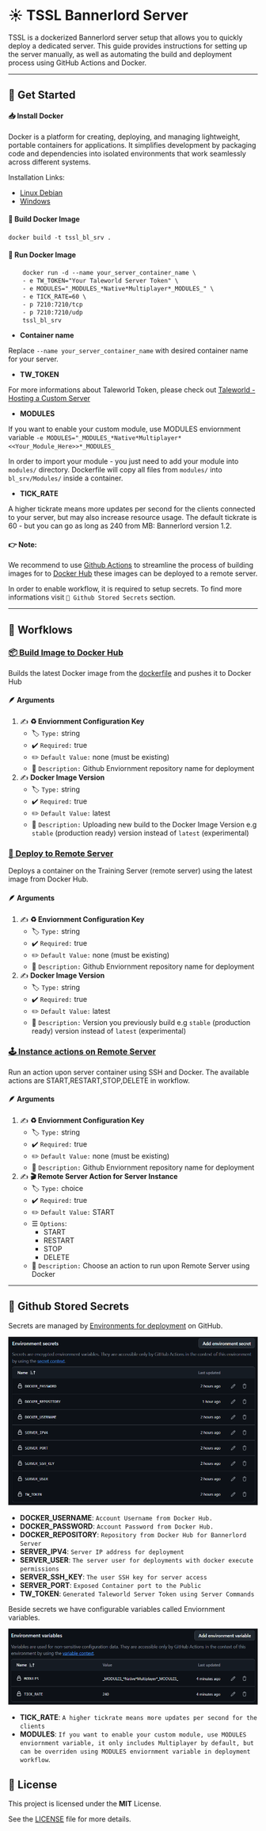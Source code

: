# ☀ TSSL Bannerlord Server
TSSL is a dockerized Bannerlord server setup that allows you to quickly deploy a dedicated server. This guide provides instructions for setting up the server manually, as well as automating the build and deployment process using GitHub Actions and Docker.

---

## 🚀 Get Started

#### 📥 Install Docker
 Docker is a platform for creating, deploying, and managing lightweight, portable containers for applications. It simplifies development by packaging code and dependencies into isolated environments that work seamlessly across different systems.

Installation Links:
- [Linux Debian](https://docs.docker.com/engine/install/debian/)
- [Windows](https://docs.docker.com/desktop/setup/install/windows-install/) 

#### 🔧 Build Docker Image
`docker build -t tssl_bl_srv .`

#### 🚀 Run Docker Image
```
    docker run -d --name your_server_container_name \
    - e TW_TOKEN="Your Taleworld Server Token" \
    - e MODULES="_MODULES_*Native*Multiplayer*_MODULES_" \
    - e TICK_RATE=60 \
    - p 7210:7210/tcp
    - p 7210:7210/udp
    tssl_bl_srv
```

- **Container name**

Replace `--name your_server_container_name` with desired container name for your server.

- **TW_TOKEN** 

For more informations about Taleworld Token, please check out [Taleworld - Hosting a Custom Server](https://moddocs.bannerlord.com/multiplayer/hosting_server/)

- **MODULES**

If you want to enable your custom module, use MODULES enviornment variable `-e MODULES="_MODULES_*Native*Multiplayer*<<Your_Module_Here>>*_MODULES_`

In order to import your module - you just need to add your module into `modules/` directory. Dockerfile will copy all files from `modules/` into `bl_srv/Modules/` inside a container. 

- **TICK_RATE**

A higher tickrate means more updates per second for the clients connected to your server, but may also increase resource usage. The default tickrate is 60 - but you can go as long as 240 from MB: Bannerlord version 1.2.

#### 👉 Note: 

We recommend to use [Github Actions](https://docs.github.com/en/actions) to streamline the process of building images for to [Docker Hub](https://hub.docker.com) these images can be deployed to a remote server. 

In order to enable workflow, it is required to setup secrets. To find more informations visit 
`🔐 Github Stored Secrets` section.

---

## 🚀 Worfklows
### [📦 Build Image to Docker Hub](https://github.com/vojinpavlovic/tssl/actions/workflows/deploy.yml)
Builds the latest Docker image from the [dockerfile](https://github.com/vojinpavlovic/tssl/blob/main/dockerfile) and pushes it to Docker Hub

#### 🪶 Arguments

1. ✍️ **♻️ Enviornment Configuration Key**
    - 🏷️ `Type:` string
    - ✔️ `Required:` true
    - ✏️ `Default Value:` none (must be existing)
    - 📙 `Description:` Github Enviornment repository name for deployment  
2. ✍️ **Docker Image Version**
    - 🏷️ `Type:` string
    - ✔️ `Required:` true
    - ✏️ `Default Value:` latest
    - 📙 `Description:` Uploading new build to the Docker Image Version e.g `stable` (production ready) version instead of `latest` (experimental)


### [🚀 Deploy to Remote Server](https://github.com/vojinpavlovic/tssl/actions/workflows/deploy.yml)
Deploys a container on the Training Server (remote server) using the latest image from Docker Hub.

#### 🪶 Arguments

1. ✍️ **♻️ Enviornment Configuration Key**
    - 🏷️ `Type:` string
    - ✔️ `Required:` true
    - ✏️ `Default Value:` none (must be existing)
    - 📙 `Description:` Github Enviornment repository name for deployment  
2. ✍️ **Docker Image Version**
    - 🏷️ `Type:` string
    - ✔️ `Required:` true
    - ✏️ `Default Value:` latest
    - 📙 `Description:` Version you previously build e.g `stable` (production ready) version instead of `latest` (experimental)

### [🕹️ Instance actions on Remote Server](https://github.com/vojinpavlovic/tssl_bl_srv/actions/workflows/instance-actions.yml)
Run an action upon server container using SSH and Docker. The available actions are START,RESTART,STOP,DELETE in workflow.

#### 🪶 Arguments

1. ✍️ **♻️ Enviornment Configuration Key**
    - 🏷️ `Type:` string
    - ✔️ `Required:` true
    - ✏️ `Default Value:` none (must be existing)
    - 📙 `Description:` Github Enviornment repository name for deployment  
2. ✍️ **🎬 Remote Server Action for Server Instance**
    - 🏷️ `Type:` choice
    - ✔️ `Required:` true
    - ✏️ `Default Value:` START
    - ☰  `Options`: 
        - START
        - RESTART
        - STOP
        - DELETE
    - 📙 `Description:` Choose an action to run upon Remote Server using Docker

---

## 🔐 Github Stored Secrets

Secrets are managed by [Environments for deployment](https://docs.github.com/en/actions/managing-workflow-runs-and-deployments/managing-deployments/managing-environments-for-deployment) on GitHub.

![Secret Repository Example](.etc/readme-assets/secret-repository.png)

- **DOCKER_USERNAME**: `Account Username from Docker Hub.`
- **DOCKER_PASSWORD**: `Account Password from Docker Hub.`
- **DOCKER_REPOSITORY**: `Repository from Docker Hub for Bannerlord Server`
- **SERVER_IPV4**: `Server IP address for deployment`
- **SERVER_USER**: `The server user for deployments with docker execute permissions`
- **SERVER_SSH_KEY**: `The user SSH key for server access`
- **SERVER_PORT**: `Exposed Container port to the Public`
- **TW_TOKEN**: `Generated Taleworld Server Token using Server Commands`

Beside secrets we have configurable variables called Enviornment variables.

![Enviornment Variables Example](.etc/readme-assets/enviornment-variables.png)

- **TICK_RATE**: `A higher tickrate means more updates per second for the clients`
- **MODULES**: `If you want to enable your custom module, use MODULES enviornment variable, it only includes Multiplayer by default, but can be overriden using MODULES enviornment variable in deployment workflow`.

## 🧾 License

This project is licensed under the **MIT** License. 

See the [LICENSE](https://github.com/vojinpavlovic/tssl/blob/main/LICENSE) file for more details.
